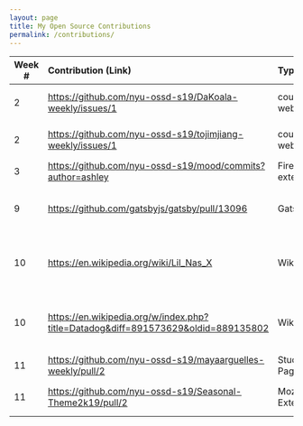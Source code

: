 ```yaml
---
layout: page
title: My Open Source Contributions
permalink: /contributions/
---
```


<!-- 
Type of the contribution should be "Wikipedia edit", "OpenStreet Map feature", "Documentation", "Course website", "Blog", 
"Browse Add-on", etc. 

The descriptioin should include a brief summary of what you did. 

Replace the first row with your contribution. 

--> 





| Week #       | Contribution (Link)  | Type  | Description | 
|---|:---|:---|:---| 
|  2   | https://github.com/nyu-ossd-s19/DaKoala-weekly/issues/1    | course website    |   I reported a incorrect link.    |
|  2   | https://github.com/nyu-ossd-s19/tojimjiang-weekly/issues/1    | course website    |   I reported a incorrect link. |
| 3 | https://github.com/nyu-ossd-s19/mood/commits?author=ashley | Firefox extension | Core contributor |
| 9 | https://github.com/gatsbyjs/gatsby/pull/13096 | Gatsby | Fixed git init on exiting git repos |
| 10 | https://en.wikipedia.org/wiki/Lil_Nas_X | Wikipedia | Added some information to Lil Nas X page |
| 10 | https://en.wikipedia.org/w/index.php?title=Datadog&diff=891573629&oldid=889135802 | Wikipedia | Added some information to Datadog page |
| 11 | https://github.com/nyu-ossd-s19/mayaarguelles-weekly/pull/2 | Student's Page | Reformat table |
| 11 | https://github.com/nyu-ossd-s19/Seasonal-Theme2k19/pull/2 | Mozilla Extension | PR for refactor code |

